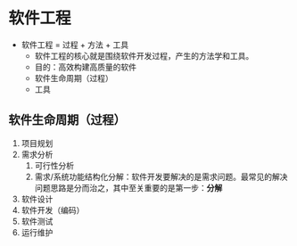 # 软件工程

- 软件工程 = 过程 + 方法 + 工具
  - 软件工程的核心就是围绕软件开发过程，产生的方法学和工具。
  - 目的：高效构建高质量的软件
  - 软件生命周期（过程）
  - 工具

## 软件生命周期（过程）

1. 项目规划
2. 需求分析
   1. 可行性分析
   2. 需求/系统功能结构化分解：软件开发要解决的是需求问题。最常见的解决问题思路是分而治之，其中至关重要的是第一步：**分解**
3. 软件设计
4. 软件开发（编码）
5. 软件测试
6. 运行维护